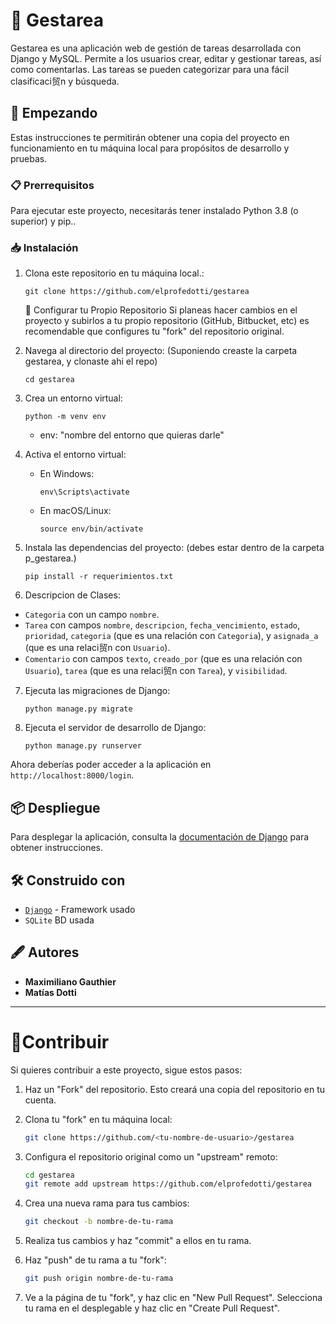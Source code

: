 #  📝 Gestarea

Gestarea es una aplicación web de gestión de tareas desarrollada con Django y MySQL. Permite a los usuarios crear, editar y gestionar tareas, así como comentarlas. Las tareas se pueden categorizar para una fácil clasificaci贸n y búsqueda.

##  🚀 Empezando

Estas instrucciones te permitirán obtener una copia del proyecto en funcionamiento en tu máquina local para propósitos de desarrollo y pruebas.

###  📋 Prerrequisitos

Para ejecutar este proyecto, necesitarás tener instalado Python 3.8 (o superior) y pip..

###  📥 Instalación

1. Clona este repositorio en tu máquina local.:

   ```
   git clone https://github.com/elprofedotti/gestarea
   ```
   🔄 Configurar tu Propio Repositorio
   Si planeas hacer cambios en el proyecto y subirlos a tu propio repositorio (GitHub, Bitbucket, etc) es recomendable que configures tu "fork" del repositorio original.
        
2. Navega al directorio del proyecto:
   (Suponiendo creaste la carpeta gestarea, y clonaste ahi el repo)
   ```
   cd gestarea
   ```

3. Crea un entorno virtual:

   ```
   python -m venv env
   ```

	- env: "nombre del entorno que quieras darle"
	
	
4. Activa el entorno virtual:

   - En Windows:

     ```
     env\Scripts\activate
     ```

   - En macOS/Linux:

     ```
     source env/bin/activate
     ```

5. Instala las dependencias del proyecto:
   (debes estar dentro de la carpeta p_gestarea.)

   ```
   pip install -r requerimientos.txt
   ```

6. Descripcion de Clases:

- `Categoria` con un campo `nombre`.
- `Tarea` con campos `nombre`, `descripcion`, `fecha_vencimiento`, `estado`, `prioridad`, `categoria` (que es una relación con `Categoria`), y `asignada_a` (que es una relaci贸n con `Usuario`).
- `Comentario` con campos `texto`, `creado_por` (que es una relación con `Usuario`), `tarea` (que es una relaci贸n con `Tarea`), y `visibilidad`.

7. Ejecuta las migraciones de Django:

   ```
   python manage.py migrate
   ```

8. Ejecuta el servidor de desarrollo de Django:

   ```
   python manage.py runserver
   ```



Ahora deberías poder acceder a la aplicación en `http://localhost:8000/login`.

## 📦 Despliegue

Para desplegar la aplicación, consulta la [documentación de Django](https://docs.djangoproject.com/en/3.1/howto/deployment/) para obtener instrucciones.

## 🛠️ Construido con

- [`Django`](https://www.djangoproject.com/) - Framework usado
- `SQLite` BD usada

## 🖋️ Autores

- **Maximiliano Gauthier**
- **Matías Dotti**

---

# 👥Contribuir

Si quieres contribuir a este proyecto, sigue estos pasos:

1. Haz un "Fork" del repositorio. Esto creará una copia del repositorio en tu cuenta.

2. Clona tu "fork" en tu máquina local:

    ```bash
    git clone https://github.com/<tu-nombre-de-usuario>/gestarea
    ```
	
3. Configura el repositorio original como un "upstream" remoto:

    ```bash
    cd gestarea
    git remote add upstream https://github.com/elprofedotti/gestarea
    ```
	

4. Crea una nueva rama para tus cambios:

    ```bash
    git checkout -b nombre-de-tu-rama
    ```

5. Realiza tus cambios y haz "commit" a ellos en tu rama.

6. Haz "push" de tu rama a tu "fork":

    ```bash
    git push origin nombre-de-tu-rama
    ```

7. Ve a la página de tu "fork", y haz clic en "New Pull Request". Selecciona tu rama en el desplegable y haz clic en "Create Pull Request".



